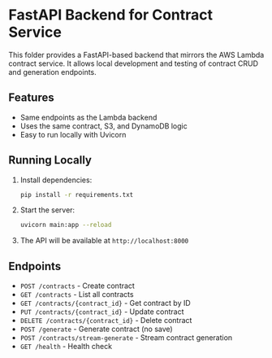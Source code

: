 # FastAPI Backend for Contract Service

This folder provides a FastAPI-based backend that mirrors the AWS Lambda contract service. It allows local development and testing of contract CRUD and generation endpoints.

## Features
- Same endpoints as the Lambda backend
- Uses the same contract, S3, and DynamoDB logic
- Easy to run locally with Uvicorn

## Running Locally

1. Install dependencies:
   ```bash
   pip install -r requirements.txt
   ```
2. Start the server:
   ```bash
   uvicorn main:app --reload
   ```
3. The API will be available at `http://localhost:8000`

## Endpoints
- `POST /contracts` - Create contract
- `GET /contracts` - List all contracts
- `GET /contracts/{contract_id}` - Get contract by ID
- `PUT /contracts/{contract_id}` - Update contract
- `DELETE /contracts/{contract_id}` - Delete contract
- `POST /generate` - Generate contract (no save)
- `POST /contracts/stream-generate` - Stream contract generation
- `GET /health` - Health check 